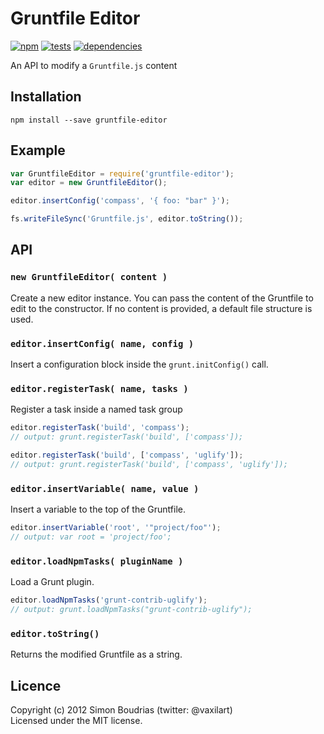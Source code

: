 Gruntfile Editor
================

[![npm](https://badge.fury.io/js/gruntfile-editor.svg)](http://badge.fury.io/js/gruntfile-editor) [![tests](https://travis-ci.org/SBoudrias/gruntfile-editor.svg?branch=master)](http://travis-ci.org/SBoudrias/gruntfile-editor) [![dependencies](https://david-dm.org/SBoudrias/gruntfile-editor.svg?theme=shields.io)](https://david-dm.org/SBoudrias/gruntfile-editor)

An API to modify a `Gruntfile.js` content

Installation
---------------

```
npm install --save gruntfile-editor
```

Example
---------------

```javascript
var GruntfileEditor = require('gruntfile-editor');
var editor = new GruntfileEditor();

editor.insertConfig('compass', '{ foo: "bar" }');

fs.writeFileSync('Gruntfile.js', editor.toString());
```

API
--------------

### `new GruntfileEditor( content )`

Create a new editor instance. You can pass the content of the Gruntfile to edit to the constructor. If no content is provided, a default file structure is used.

### `editor.insertConfig( name, config )`

Insert a configuration block inside the `grunt.initConfig()` call.

### `editor.registerTask( name, tasks )`

Register a task inside a named task group

```javascript
editor.registerTask('build', 'compass');
// output: grunt.registerTask('build', ['compass']);

editor.registerTask('build', ['compass', 'uglify']);
// output: grunt.registerTask('build', ['compass', 'uglify']);
```

### `editor.insertVariable( name, value )`

Insert a variable to the top of the Gruntfile.

```javascript
editor.insertVariable('root', '"project/foo"');
// output: var root = 'project/foo';
```

### `editor.loadNpmTasks( pluginName )`

Load a Grunt plugin.

```javascript
editor.loadNpmTasks('grunt-contrib-uglify');
// output: grunt.loadNpmTasks("grunt-contrib-uglify");
```

### `editor.toString()`

Returns the modified Gruntfile as a string.

Licence
-----------

Copyright (c) 2012 Simon Boudrias (twitter: @vaxilart)  
Licensed under the MIT license.
